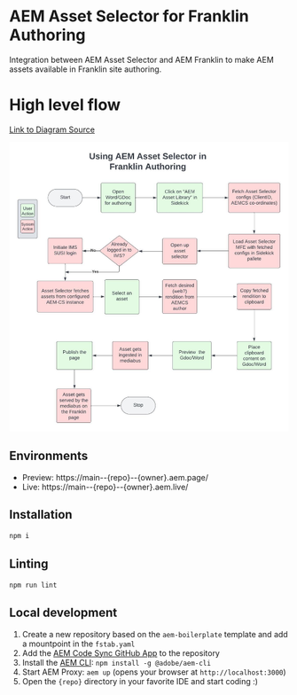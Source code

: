 # AEM Asset Selector for Franklin Authoring
Integration between AEM Asset Selector and AEM Franklin to make AEM assets available in Franklin site authoring.

# High level flow

[Link to Diagram Source](https://lucid.app/lucidchart/d6db1b7d-144f-4ac9-94a2-fce760ed2ca4/edit?viewport_loc=-368%2C-403%2C1899%2C1069%2C0_0&invitationId=inv_cd6848d0-dfc0-4be9-b0cb-3cae5a1ba757)

![High Level Flow](/resources/using-asset-selector-with-franklin.jpeg)

## Environments
- Preview: https://main--{repo}--{owner}.aem.page/
- Live: https://main--{repo}--{owner}.aem.live/

## Installation

```sh
npm i
```

## Linting

```sh
npm run lint
```

## Local development

1. Create a new repository based on the `aem-boilerplate` template and add a mountpoint in the `fstab.yaml`
1. Add the [AEM Code Sync GitHub App](https://github.com/apps/aem-code-sync) to the repository
1. Install the [AEM CLI](https://github.com/adobe/helix-cli): `npm install -g @adobe/aem-cli`
1. Start AEM Proxy: `aem up` (opens your browser at `http://localhost:3000`)
1. Open the `{repo}` directory in your favorite IDE and start coding :)
